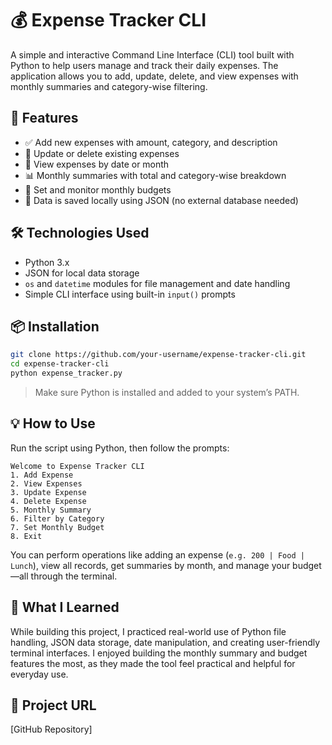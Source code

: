 # 💰 Expense Tracker CLI

A simple and interactive Command Line Interface (CLI) tool built with Python to help users manage and track their daily expenses. The application allows you to add, update, delete, and view expenses with monthly summaries and category-wise filtering.

## 🚀 Features

- ✅ Add new expenses with amount, category, and description
- 📝 Update or delete existing expenses
- 📅 View expenses by date or month
- 📊 Monthly summaries with total and category-wise breakdown
- 🎯 Set and monitor monthly budgets
- 💾 Data is saved locally using JSON (no external database needed)

## 🛠️ Technologies Used

- Python 3.x
- JSON for local data storage
- `os` and `datetime` modules for file management and date handling
- Simple CLI interface using built-in `input()` prompts

## 📦 Installation

```bash
git clone https://github.com/your-username/expense-tracker-cli.git
cd expense-tracker-cli
python expense_tracker.py
```

> Make sure Python is installed and added to your system’s PATH.

## 💡 How to Use

Run the script using Python, then follow the prompts:

```
Welcome to Expense Tracker CLI
1. Add Expense
2. View Expenses
3. Update Expense
4. Delete Expense
5. Monthly Summary
6. Filter by Category
7. Set Monthly Budget
8. Exit
```

You can perform operations like adding an expense (`e.g. 200 | Food | Lunch`), view all records, get summaries by month, and manage your budget—all through the terminal.

## 📘 What I Learned

While building this project, I practiced real-world use of Python file handling, JSON data storage, date manipulation, and creating user-friendly terminal interfaces. I enjoyed building the monthly summary and budget features the most, as they made the tool feel practical and helpful for everyday use.

## 📎 Project URL

[GitHub Repository]
